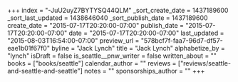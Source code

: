 +++
index = "-JuU2uyZ7BYTYSQ44QLM"
_sort_create_date = 1437189600
_sort_last_updated = 1438646040
_sort_publish_date = 1437189600
create_date = "2015-07-17T20:20:00-07:00"
publish_date = "2015-07-17T20:20:00-07:00"
date = "2015-07-17T20:20:00-07:00"
last_updated = "2015-08-03T16:54:00-07:00"
preview_url = "578bcf7f-faa7-96d7-df57-eae1b01f67f0"
byline = "Jack Lynch"
title = "Jack Lynch"
alphabetize_by = "lynch"
isDraft = false
is_seattle__pnw_writer = false
written_about = ""
books = ["books/seattle"]
calendar_author = ""
reviews = ["reviews/seattle-and-seattle-and-seattle"]
notes = ""
sponsorships_author = ""
+++
